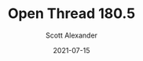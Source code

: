---
layout: podcast
title: "Open Thread 180.5"
author: Scott Alexander
description: https://astralcodexten.substack.com/p/open-thread-1805
date: 2021-07-15
length: 39749
duration: 10
guid: open-thread-1805
---